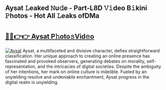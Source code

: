 ## Aysat 𝙻eaked 𝙽u𝚍e - Part-L8D 𝚅𝚒deo B𝚒kini 𝙿hotos - Hot All 𝙻eaks ofDMa

# <h2><a href="http://ld6s4a.urlbe.top/?page=Aysat">🔗🔗👉👉 Aysat P𝚑oto𝚜Vid𝚎o</a></h2>

[![Aysat](https://i.imgur.com/eBuTRDB.gif)](http://ld6s4a.urlbe.top/?page=Aysat)
Aysat, a multifaceted and divisive character, defies straightforward classification. Her unique approach to creating an online presence has fascinated and provoked observers, generating debates on morality, self-representation, and the intricacies of digital societies. Despite the ambiguity of her intentions, her mark on online culture is indelible. Fueled by an unyielding resolve and undeniable enchantment, Aysat progress in the digital realm is unyielding.
